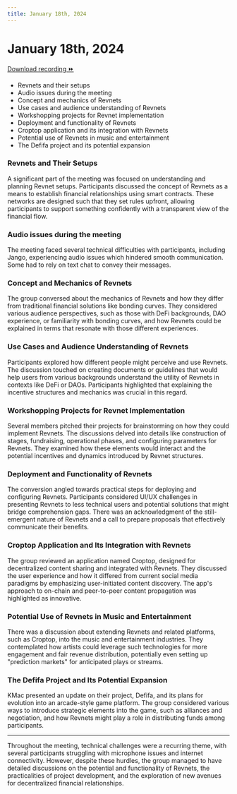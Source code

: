 ```yaml
---
title: January 18th, 2024
---
```


# January 18th, 2024

[Download recording ⏩](https://github.com/rev-net/rev-blog/raw/master/recordings/2024-01-18.mp3?download=)

- Revnets and their setups
- Audio issues during the meeting
- Concept and mechanics of Revnets
- Use cases and audience understanding of Revnets
- Workshopping projects for Revnet implementation
- Deployment and functionality of Revnets
- Croptop application and its integration with Revnets
- Potential use of Revnets in music and entertainment
- The Defifa project and its potential expansion

### Revnets and Their Setups

A significant part of the meeting was focused on understanding and planning
Revnet setups. Participants discussed the concept of Revnets as a means to
establish financial relationships using smart contracts. These networks are
designed such that they set rules upfront, allowing participants to support
something confidently with a transparent view of the financial flow.

### Audio issues during the meeting

The meeting faced several technical difficulties with participants, including
Jango, experiencing audio issues which hindered smooth communication. Some had
to rely on text chat to convey their messages.

### Concept and Mechanics of Revnets

The group conversed about the mechanics of Revnets and how they differ from
traditional financial solutions like bonding curves. They considered various
audience perspectives, such as those with DeFi backgrounds, DAO experience, or
familiarity with bonding curves, and how Revnets could be explained in terms
that resonate with those different experiences.

### Use Cases and Audience Understanding of Revnets

Participants explored how different people might perceive and use Revnets. The
discussion touched on creating documents or guidelines that would help users
from various backgrounds understand the utility of Revnets in contexts like DeFi
or DAOs. Participants highlighted that explaining the incentive structures and
mechanics was crucial in this regard.

### Workshopping Projects for Revnet Implementation

Several members pitched their projects for brainstorming on how they could
implement Revnets. The discussions delved into details like construction of
stages, fundraising, operational phases, and configuring parameters for Revnets.
They examined how these elements would interact and the potential incentives and
dynamics introduced by Revnet structures.

### Deployment and Functionality of Revnets

The conversion angled towards practical steps for deploying and configuring
Revnets. Participants considered UI/UX challenges in presenting Revnets to less
technical users and potential solutions that might bridge comprehension gaps.
There was an acknowledgment of the still-emergent nature of Revnets and a call
to prepare proposals that effectively communicate their benefits.

### Croptop Application and Its Integration with Revnets

The group reviewed an application named Croptop, designed for decentralized
content sharing and integrated with Revnets. They discussed the user experience
and how it differed from current social media paradigms by emphasizing
user-initiated content discovery. The app's approach to on-chain and
peer-to-peer content propagation was highlighted as innovative.

### Potential Use of Revnets in Music and Entertainment

There was a discussion about extending Revnets and related platforms, such as
Croptop, into the music and entertainment industries. They contemplated how
artists could leverage such technologies for more engagement and fair revenue
distribution, potentially even setting up "prediction markets" for anticipated
plays or streams.

### The Defifa Project and Its Potential Expansion

KMac presented an update on their project, Defifa, and its plans for evolution
into an arcade-style game platform. The group considered various ways to
introduce strategic elements into the game, such as alliances and negotiation,
and how Revnets might play a role in distributing funds among participants.

---

Throughout the meeting, technical challenges were a recurring theme, with
several participants struggling with microphone issues and internet
connectivity. However, despite these hurdles, the group managed to have detailed
discussions on the potential and functionality of Revnets, the practicalities of
project development, and the exploration of new avenues for decentralized
financial relationships.
